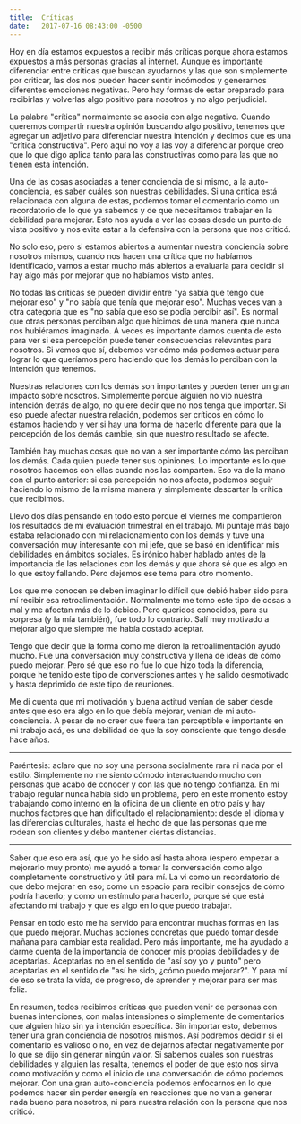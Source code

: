 ```yaml
---
title:	Críticas
date:	2017-07-16 08:43:00 -0500
---
```


Hoy en día estamos expuestos a recibir más críticas porque ahora estamos expuestos a más personas gracias al internet. Aunque es importante diferenciar entre críticas que buscan ayudarnos y las que son simplemente por criticar, las dos nos pueden hacer sentir incómodos y generarnos diferentes emociones negativas. Pero hay formas de estar preparado para recibirlas y volverlas algo positivo para nosotros y no algo perjudicial.

La palabra "crítica" normalmente se asocia con algo negativo. Cuando queremos compartir nuestra opinión buscando algo positivo, tenemos que agregar un adjetivo para diferenciar nuestra intención y decimos que es una "crítica constructiva". Pero aquí no voy a las voy a diferenciar porque creo que lo que digo aplica tanto para las constructivas como para las que no tienen esta intención.

Una de las cosas asociadas a tener conciencia de sí mismo, a la auto-conciencia, es saber cuáles son nuestras debilidades. Si una crítica está relacionada con alguna de estas, podemos tomar el comentario como un recordatorio de lo que ya sabemos y de que necesitamos trabajar en la debilidad para mejorar. Esto nos ayuda a ver las cosas desde un punto de vista positivo y nos evita estar a la defensiva con la persona que nos criticó.

No solo eso, pero si estamos abiertos a aumentar nuestra conciencia sobre nosotros mismos, cuando nos hacen una crítica que no habíamos identificado, vamos a estar mucho más abiertos a evaluarla para decidir si hay algo más por mejorar que no habíamos visto antes.

No todas las críticas se pueden dividir entre "ya sabía que tengo que mejorar eso" y "no sabía que tenía que mejorar eso". Muchas veces van a otra categoría que es "no sabía que eso se podía percibir así". Es normal que otras personas perciban algo que hicimos de una manera que nunca nos hubiéramos imaginado. A veces es importante darnos cuenta de esto para ver si esa percepción puede tener consecuencias relevantes para nosotros. Si vemos que sí, debemos ver cómo más podemos actuar para lograr lo que queríamos pero haciendo que los demás lo perciban con la intención que tenemos.

Nuestras relaciones con los demás son importantes y pueden tener un gran impacto sobre nosotros. Simplemente porque alguien no vio nuestra intención detrás de algo, no quiere decir que no nos tenga que importar. Si eso puede afectar nuestra relación, podemos ser críticos en cómo lo estamos haciendo y ver si hay una forma de hacerlo diferente para que la percepción de los demás cambie, sin que nuestro resultado se afecte.

También hay muchas cosas que no van a ser importante cómo las perciban los demás. Cada quien puede tener sus opiniones. Lo importante es lo que nosotros hacemos con ellas cuando nos las comparten. Eso va de la mano con el punto anterior: si esa percepción no nos afecta, podemos seguir haciendo lo mismo de la misma manera y simplemente descartar la crítica que recibimos.

Llevo dos días pensando en todo esto porque el viernes me compartieron los resultados de mi evaluación trimestral en el trabajo. Mi puntaje más bajo estaba relacionado con mi relacionamiento con los demás y tuve una conversación muy interesante con mi jefe, que se basó en identificar mis debilidades en ámbitos sociales. Es irónico haber hablado antes de la importancia de las relaciones con los demás y que ahora sé que es algo en lo que estoy fallando. Pero dejemos ese tema para otro momento.

Los que me conocen se deben imaginar lo difícil que debió haber sido para mí recibir esa retroalimentación. Normalmente me tomo este tipo de cosas a mal y me afectan más de lo debido. Pero queridos conocidos, para su sorpresa (y la mía también), fue todo lo contrario. Salí muy motivado a mejorar algo que siempre me había costado aceptar.

Tengo que decir que la forma como me dieron la retroalimentación ayudó mucho. Fue una conversación muy constructiva y llena de ideas de cómo puedo mejorar. Pero sé que eso no fue lo que hizo toda la diferencia, porque he tenido este tipo de conversciones antes y he salido desmotivado y hasta deprimido de este tipo de reuniones.

Me di cuenta que mi motivación y buena actitud venían de saber desde antes que eso era algo en lo que debía mejorar, venían de mi auto-conciencia. A pesar de no creer que fuera tan perceptible e importante en mi trabajo acá, es una debilidad de que la soy consciente que tengo desde hace años.

***

Paréntesis: aclaro que no soy una persona socialmente rara ni nada por el estilo. Simplemente no me siento cómodo interactuando mucho con personas que acabo de conocer y con las que no tengo confianza. En mi trabajo regular nunca había sido un problema, pero en este momento estoy trabajando como interno en la oficina de un cliente en otro país y hay muchos factores que han dificultado el relacionamiento: desde el idioma y las diferencias culturales, hasta el hecho de que las personas que me rodean son clientes y debo mantener ciertas distancias.

***

Saber que eso era así, que yo he sido así hasta ahora (espero empezar a mejorarlo muy pronto) me ayudó a tomar la conversación como algo completamente constructivo y útil para mí. La vi como un recordatorio de que debo mejorar en eso; como un espacio para recibir consejos de cómo podría hacerlo; y como un estímulo para hacerlo, porque sé que está afectando mi trabajo y que es algo en lo que puedo trabajar.

Pensar en todo esto me ha servido para encontrar muchas formas en las que puedo mejorar. Muchas acciones concretas que puedo tomar desde mañana para cambiar esta realidad. Pero más importante, me ha ayudado a darme cuenta de la importancia de conocer mis propias debilidades y de aceptarlas. Aceptarlas no en el sentido de "así soy yo y punto" pero aceptarlas en el sentido de "así he sido, ¿cómo puedo mejorar?". Y para mí de eso se trata la vida, de progreso, de aprender y mejorar para ser más feliz.

En resumen, todos recibimos críticas que pueden venir de personas con buenas intenciones, con malas intensiones o simplemente de comentarios que alguien hizo sin ya intención específica. Sin importar esto, debemos tener una gran conciencia de nosotros mismos. Así podremos decidir si el comentario es valioso o no, en vez de dejarnos afectar negativamente por lo que se dijo sin generar ningún valor. Si sabemos cuáles son nuestras debilidades y alguien las resalta, tenemos el poder de que esto nos sirva como motivación y como el inicio de una conversación de cómo podemos mejorar. Con una gran auto-conciencia podemos enfocarnos en lo que podemos hacer sin perder energía en reacciones que no van a generar nada bueno para nosotros, ni para nuestra relación con la persona que nos criticó.